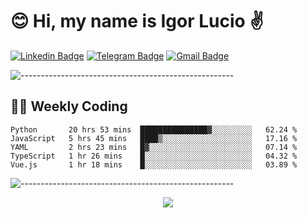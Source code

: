 # :blush: Hi, my name is Igor Lucio :v:

[![Linkedin Badge](https://img.shields.io/badge/-LinkedIn-blue?style=flat-square&logo=Linkedin&logoColor=white&link=https://www.linkedin.com/in/igor-lucio-alves/)](https://www.linkedin.com/in/igor-lucio-alves/)
[![Telegram Badge](https://img.shields.io/badge/-Telegram-1ca0f1?style=flat-square&labelColor=1ca0f1&logo=telegram&logoColor=white&link=https://t.me/iguit0)](https://t.me/iguit0)
[![Gmail Badge](https://img.shields.io/badge/-Gmail-c14438?style=flat-square&logo=Gmail&logoColor=white&link=mailto:igorsk89@gmail.com)](mailto:igorsk89@gmail.com)

![-----------------------------------------------------](https://raw.githubusercontent.com/andreasbm/readme/master/assets/lines/colored.png)

## :man_technologist: Weekly Coding
<!--START_SECTION:waka-->
```text
Python       20 hrs 53 mins  ███████████████▓░░░░░░░░░   62.24 % 
JavaScript   5 hrs 45 mins   ████▒░░░░░░░░░░░░░░░░░░░░   17.16 % 
YAML         2 hrs 23 mins   █▓░░░░░░░░░░░░░░░░░░░░░░░   07.14 % 
TypeScript   1 hr 26 mins    █░░░░░░░░░░░░░░░░░░░░░░░░   04.32 % 
Vue.js       1 hr 18 mins    █░░░░░░░░░░░░░░░░░░░░░░░░   03.89 % 
```
<!--END_SECTION:waka-->
![-----------------------------------------------------](https://raw.githubusercontent.com/andreasbm/readme/master/assets/lines/colored.png)

<div align="center"><img src="https://github-readme-stats.vercel.app/api?username=iguit0&show_icons=true&count_private=true&theme=radical&hide=issues" /></div>
